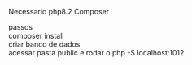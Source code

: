 Necessario  php8.2
Composer 

passos <br>
  composer install<br>
  criar banco de dados<br>
  acessar pasta public e rodar o php -S localhost:1012
  
